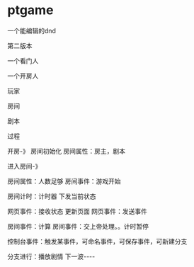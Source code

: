 # ptgame
一个能编辑的dnd

第二版本

 一个看门人

 一个开房人

玩家

房间

剧本



过程

开房-》
房间初始化
房间属性：房主，剧本

进入房间-》

房间属性：人数足够
房间事件：游戏开始

房间计时：计时器 下发当前状态

网页事件：接收状态 更新页面
网页事件：发送事件

房间事件：计算
房间事件：交上帝处理。。计时暂停

控制台事件：触发某事件，可命名事件，可保存事件，可新建分支

分支进行：播放剧情
下一波----